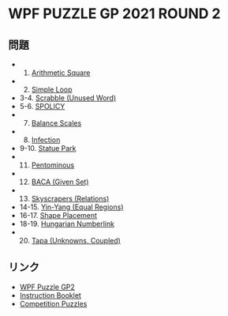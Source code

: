# WPF PUZZLE GP 2021 ROUND 2

## 問題
- 1. [Arithmetic Square](../puzzle/arithmeticsquare.md)
- 2. [Simple Loop](../puzzle/simpleloop.md)
- 3-4. [Scrabble (Unused Word)](../puzzle/scrabble.md)
- 5-6. [SPOLICY](../puzzle/spolicy.md)
- 7. [Balance Scales](../puzzle/balancescales.md)
- 8. [Infection](../puzzle/infection.md)
- 9-10. [Statue Park](../puzzle/statuepark.md)
- 11. [Pentominous](../puzzle/pentominous.md)
- 12. [BACA (Given Set)](../puzzle/baca-givenset.md)
- 13. [Skyscrapers (Relations)](../puzzle/skyscrapers-relations.md)
- 14-15. [Yin-Yang (Equal Regions)](../puzzle/yinyang-equalregions.md)
- 16-17. [Shape Placement](../puzzle/shapeplacement.md)
- 18-19. [Hungarian Numberlink](../puzzle/hungarian-numberlink.md)
- 20. [Tapa (Unknowns, Coupled)](../puzzle/tapa-unknownscoupled.md)

## リンク
- [WPF Puzzle GP2](https://gp.worldpuzzle.org/content/wpf-puzzle-gp2-6)
- [Instruction Booklet](https://gp.worldpuzzle.org/content/instruction-booklet-116)
- [Competition Puzzles](https://gp.worldpuzzle.org/content/competition-puzzles-81)

